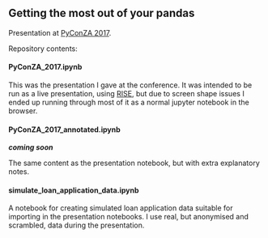 ## Getting the most out of your pandas

Presentation at [PyConZA 2017](za.pycon.org).

Repository contents:

#### PyConZA_2017.ipynb 

This was the presentation I gave at the conference. It was intended to be run as a live presentation, using [RISE](https://github.com/damianavila/RISE), but due to screen shape issues I ended up running through most of it as a normal jupyter notebook in the browser.

#### PyConZA_2017_annotated.ipynb

***coming soon*** 

The same content as the presentation notebook, but with extra explanatory notes.

#### simulate_loan_application_data.ipynb

A notebook for creating simulated loan application data suitable for importing in the presentation notebooks. I use real, but anonymised and scrambled, data during the presentation.
